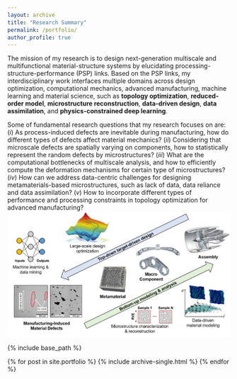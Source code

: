 ```yaml
---
layout: archive
title: "Research Summary"
permalink: /portfolio/
author_profile: true
---
```

The mission of my research is to design next-generation multiscale and multifunctional material-structure systems by elucidating processing-structure-performance (PSP) links.
Based on the PSP links, my interdisciplinary work interfaces multiple domains across design optimization, computational mechanics, advanced manufacturing, machine learning and material science, such as **topology optimization**, **reduced-order model**, **microstructure reconstruction**, **data-driven design**, **data assimilation**, and **physics-constrained deep learning**.


Some of fundamental research questions that my research focuses on are:
(_i_) As process-induced defects are inevitable during manufacturing, how do different types of defects affect material mechanics?
(_ii_) Considering that microscale defects are spatially varying on components, how to statistically represent the random defects by microstructures?
(_iii_) What are the computational bottlenecks of multiscale analysis, and how to efficiently compute the deformation mechanisms for certain type of microstructures?
(_ⅳ_) How can we address data-centric challenges for designing metamaterials-based microstructures, such as lack of data, data reliance and data assimilation?
(_ⅴ_) How to incorporate different types of performance and processing constraints in topology optimization for advanced manufacturing?
<br/><img src='/images/research_1.jpg'>

<!-- <br/><img src='/images/research_1.jpg' align='middle'
style='width:800px;height:450px;margin-top:15px;margin-left:60px;margin-right:30px;'> -->




{% include base_path %}


{% for post in site.portfolio %}
  {% include archive-single.html %}
{% endfor %}
